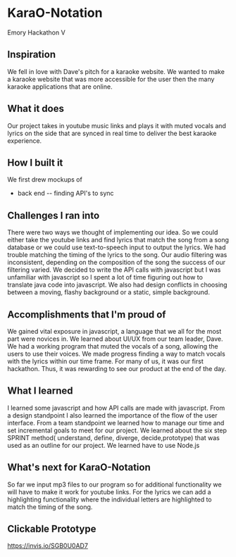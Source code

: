 # KaraO-Notation
Emory Hackathon V

## Inspiration
We fell in love with Dave's pitch for a karaoke website. We wanted to make a karaoke website that was more accessible for the user then the many karaoke applications that are online.

## What it does
Our project takes in youtube music links and plays it with muted vocals and lyrics on the side that are synced in real time to deliver the best karaoke experience.

## How I built it
We first drew mockups of  
- back end -- finding API's to sync

## Challenges I ran into
There were two ways we thought of implementing our idea. So we could either take the youtube links and find lyrics that match the song from a song database or we could use text-to-speech input to output the lyrics. We had trouble matching the timing of the lyrics to the song. Our audio filtering was inconsistent, depending on the composition of the song the success of our filtering varied. We decided to write the API calls with javascript but I was unfamiliar with javascript so I spent a lot of time figuring out how to translate java code into javascript. We also had design conflicts in choosing between a moving, flashy background or a static, simple background. 

## Accomplishments that I'm proud of
We gained vital exposure in javascript, a language that we all for the most part were novices in. We learned about UI/UX from our team leader, Dave. We had a working program that muted the vocals of a song, allowing the users to use their voices. We made progress finding a way to match vocals with the lyrics within our time frame.  For many of us, it was our first hackathon. Thus, it was rewarding to see our product at the end of the day.

## What I learned
I learned some javascript and how API calls are made with javascript. From a design standpoint I also learned the importance of the flow of the user interface. From a team standpoint we learned how to manage our time and set incremental goals to meet for our project. We learned about the six step SPRINT method( understand, define, diverge, decide,prototype) that was used as an outline for our project. We learned have to use Node.js

## What's next for KaraO-Notation
So far we input mp3 files to our program so for additional functionality we will have to make it work for youtube links. For the lyrics we can add a highlighting functionality where the individual letters are highlighted to match the timing of the song.

## Clickable Prototype
https://invis.io/SGB0U0AD7
